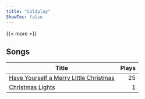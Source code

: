 ```yaml
---
title: "Coldplay"
ShowToc: false
---
```


{{< more >}}

## Songs
Title | Plays 
----- | -----: 
[Have Yourself a Merry Little Christmas](/songs/have-yourself-a-merry-little-christmas) | 25
[Christmas Lights](/songs/christmas-lights) | 1

